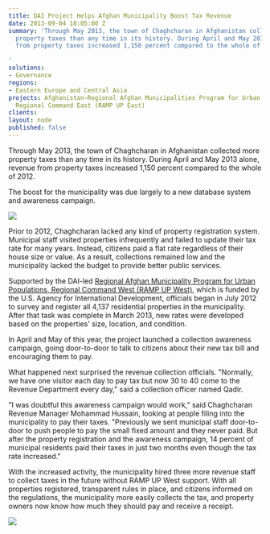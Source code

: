 ```yaml
---
title: DAI Project Helps Afghan Municipality Boost Tax Revenue
date: 2013-09-04 18:05:00 Z
summary: 'Through May 2013, the town of Chaghcharan in Afghanistan collected more
  property taxes than any time in its history. During April and May 2013 alone, revenue
  from property taxes increased 1,150 percent compared to the whole of 2012.

'
solutions:
- Governance
regions:
- Eastern Europe and Central Asia
projects: Afghanistan—Regional Afghan Municipalities Program for Urban Populations,
  Regional Command East (RAMP UP East)
clients: 
layout: node
published: false
---
```


Through May 2013, the town of Chaghcharan in Afghanistan collected more property taxes than any time in its history. During April and May 2013 alone, revenue from property taxes increased 1,150 percent compared to the whole of 2012.

The boost for the municipality was due largely to a new database system and awareness campaign.

![][1]

Prior to 2012, Chaghcharan lacked any kind of property registration system. Municipal staff visited properties infrequently and failed to update their tax rate for many years. Instead, citizens paid a flat rate regardless of their house size or value. As a result, collections remained low and the municipality lacked the budget to provide better public services.

Supported by the DAI-led [Regional Afghan Municipality Program for Urban Populations, Regional Command West (RAMP UP West)][2], which is funded by the U.S. Agency for International Development, officials began in July 2012 to survey and register all 4,137 residential properties in the municipality. After that task was complete in March 2013, new rates were developed based on the properties' size, location, and condition.

In April and May of this year, the project launched a collection awareness campaign, going door-to-door to talk to citizens about their new tax bill and encouraging them to pay.

What happened next surprised the revenue collection officials. "Normally, we have one visitor each day to pay tax but now 30 to 40 come to the Revenue Department every day," said a collection officer named Qadir.

"I was doubtful this awareness campaign would work," said Chaghcharan Revenue Manager Mohammad Hussain, looking at people filing into the municipality to pay their taxes. "Previously we sent municipal staff door-to-door to push people to pay the small fixed amount and they never paid. But after the property registration and the awareness campaign, 14 percent of municipal residents paid their taxes in just two months even though the tax rate increased."

With the increased activity, the municipality hired three more revenue staff to collect taxes in the future without RAMP UP West support. With all properties registered, transparent rules in place, and citizens informed on the regulations, the municipality more easily collects the tax, and property owners now know how much they should pay and receive a receipt.

![][3]

[1]: https://assetify-dai.com/news/RampUPWestPic.jpg
[2]: /our-work/projects/afghanistan-regional-afghan-municipalities-program-urban-populations-regional
[3]: https://assetify-dai.com/news/RUWest2.jpg
